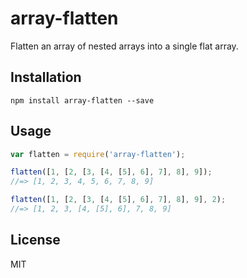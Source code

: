 # array-flatten

Flatten an array of nested arrays into a single flat array.

## Installation

```
npm install array-flatten --save
```

## Usage

```javascript
var flatten = require('array-flatten');

flatten([1, [2, [3, [4, [5], 6], 7], 8], 9]);
//=> [1, 2, 3, 4, 5, 6, 7, 8, 9]

flatten([1, [2, [3, [4, [5], 6], 7], 8], 9], 2);
//=> [1, 2, 3, [4, [5], 6], 7, 8, 9]
```

## License

MIT
